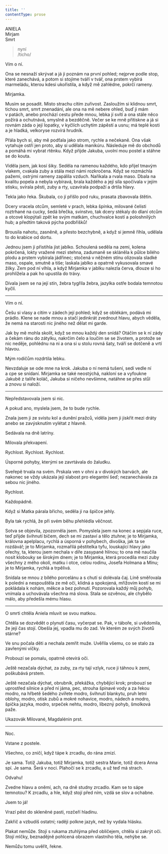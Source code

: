 ```yaml
---
title: ''
contentType: prose
---
```


<section>

ANIELA  
Mirjam  
Smrt

> nyní  
> /ticho/

Vím o ní.

Ona se nesnaží skrývat a já ji poznám na první pohled; nejprve podle stop, které zanechává, a potom si stojíme tváří v tvář, ona prstem vybírá marmeládu, kterou kdesi ukořistila, a když mě zahlédne, pokrčí rameny.

</section>

<section>

Mirjamka.

</section>

<section>

Musím se posadit. Místo strachu cítím zuřivost. Zasloužím si klidnou smrt, tichou smrt, smrt znenadání, ale ona na mě nebere ohled, buď ji mám v patách, anebo prochází cestu přede mnou, lebka jí svítí a ona stále něco požírá a ochutnává, smyslně a bezděčně. Večer se ke mně přitiskne a já si rovnám záda o její lopatky, v kyčlích uchytím zápěstí a usnu; má teplé kosti a je hladká, velkoryse rozvírá hrudník.

Přála bych si, aby mě podťala jako strom, rychle a nečekaně. Ona však vytahuje ostří jen proto, aby si udělala manikúru. Následuje mě do obchodů a pomáhá mi vybrat rtěnku. Když přijde Jakuba, uvolní mou postel a stáhne se do kouta.

</section>

<section>

Viděla jsem, jak kosí šiky. Seděla na ramenou každého, kdo přijel tmavým vlakem, cvakala zuby a stála mezi námi rozkročena. Když se rozmáchla pažemi, ostrými rameny zapálila vzduch. Naříkala a rvala maso. Dbala na kvalitu popela a nebyla vybíravá, brala každého a její síla spočívala v jejím stisku, svírala pěsti, zuby a rty, uzavírala podpaží a drtila hlavy.

Tekla jako řeka. Škubala, co jí přišlo pod ruku, prasata zbavovala štětin.

Dcery vracela otcům, semleté v prach, lebka špínka, milované čelisti roztrhané na cucky, šedá břečka, svinstvo, tak dcery stékaly do dlaní otcům a otcové klopýtali zpět ke svým matkám, chuchvalce kostí a poloshnilých hub; a předtím taková pýcha podbřišků!

Brousila nahotu, zasněně, a přesto bezchybně, a když si jemně říhla, udělala to do krabice od dortu.

</section>

<section>

Jednou jsem ji přistihla jíst jablko. Schoulená seděla na zemi, kolena pokrčená, lokty vražené mezi stehna, zadumaně se skláněla k půlce bílého plodu a prstem vybírala jádřinec; stočená v něžném stínu olizovala sladké maso, ospale, smutně a tiše; laskala jablko a opatrně vykusovala smavé žilky. Zem pod ní vlhla, a když Mirjamka v jablku nalezla červa, dlouze si ho prohlížela a pak ho upustila do trávy.

Dívala jsem se na její stín, žebra tygřila žebra, jazylka ostře bodala temnotou kyčlí.

* * *

Vím o ní.

</section>

<section>

Češu si vlasy a cítím v zádech její pohled; když se oblékám, podává mi prádlo. Klene se nade mnou a stačí jedinkrát zvednout hlavu, abych věděla, že nemá na starosti nic jiného než dělat mi garde.

</section>

<section>

Jak by mě mohla skolit, když se mnou každý den snídá? Otáčím se k ní zády a čekám ránu do zátylku, nakrčím čelo a loučím se se životem, a protože se nic neděje, pohlédnu na ni a ona si u stolu rovná šaty, tváří se dotčeně a vrtí hlavou.

</section>

<section>

Mým rodičům rozdrtila lebku.

</section>

<section>

Nevzdaluje se ode mne na krok. Jakuba o ní nemá tušení, sedí vedle ní a cpe se snídaní. Mirjamka se také neostýchá, nakloní se a vyfoukne Jakubě z talíře koláč, Jakuba si ničeho nevšimne, natáhne se přes stůl a znovu si naloží.

* * *

Nepředstavovala jsem si nic.

A pokud ano, myslela jsem, že to bude rychle.

Znala jsem ji ze svistu kol a dunění pražců, viděla jsem ji jiskřit mezi dráty anebo se zavýsknutím vylétat z hlavně.

Sedávala na dně latríny.

Milovala překvapení.

Rychlost. Rychlost. Rychlost.

Úsporné pohyby, kterými se zavrtávala do žaludku.

Sveřepě trvala na svém. Prskala ven v ohni a v divokých barvách, ale nakonec se vždy ukázala její slabost pro elegantní šeď; nezanechávala za sebou nic jiného.

Rychlost.

Každopádně.

</section>

<section>

Když si Matka párala břicho, seděla jí na špičce jehly.

Byla tak rychlá, že při svém běhu přehlédla věčnost.

</section>

<section>

Sotva se objevila, zpozorněla jsem. Pomyslela jsem na konec a sepjala ruce, teď přijde švihnutí bičem, dech se mi zastaví a tělo ztuhne; je to Mirjamka, královna apelplacu, rychlá a úsporná v pohybech, divoška, jak ta se rozdává!; je to Mirjamka, rozmařilá pěstitelka tyfu, louskající hlavy jako ořechy, ta, kterou jsem nechala v díře zasypané hlínou; to ona mě naučila nosit klobouky se širokým dnem; je to Mirjamka, která procedila mezi zuby všechny z mého okolí, matku i otce, celou rodinu, Josefa Holmana a Mínu; je to Mirjamka, rychlá a trpělivá.

</section>

<section>

Snídala se mnou z bílého porcelánu a s chutí si dolévala čaj. Líně směřovala k poledni a nespouštěla ze mě oči, klidná a spokojená, mřížovím kostí se mi pokládala k nohám, měkce a bez pohnutí. Pozorovala každý můj pohyb, vnímala a uchovávala všechna má slova. Stala se ozvěnou, ale chybělo málo, aby předešla mému hlasu.

* * *

O smrti chtěla Aniela mluvit se svou matkou.

Chtěla se dozvědět o plynutí času, vyčerpat se. Pak, v táboře, si uvědomila, že její čas stojí. Obešla jej, vpadla mu do zad. Ve kterém ze svých životů stárne?

</section>

<section>

Ve snu počala děti a nechala zemřít muže. Uvěřila všemu, co se stalo za zavřenými víčky.

</section>

<section>

Probouzí se pomalu, opatrně otevírá oči.

Ještě nezačala dýchat, za zuby, za rty tají vzlyk, ruce ji táhnou k zemi, poškubává prstem.

Ještě nezačala dýchat, obrubník, překážka, chybějící krok; probouzí se uprostřed silnice a před ní jáma, pec, strouha špinavé vody a za řekou modro, na hřbetě šedého zvířete modro, švihnutí blankytu, pruh letní oblohy, modro, otisk zubů a mokré nohavice, modro, nádech a modro, špička jazyka, modro, srpeček nehtu, modro, líbezný pohyb, šmolková paže.

Ukazovák Milované, Magdalénin prst.

* * *

Noc.

Vstane z postele.

Všechno, co zničí, když tápe k zrcadlu, do rána zmizí.

Je sama. Totiž Jakuba, totiž Mirjamka, totiž sestra Marie, totiž dcera Anna spí. Je sama. Šerá v noci. Plahočí se k zrcadlu, a už teď má strach.

</section>

<section>

Odvahu!

</section>

<section>

Zvedne hlavu a oněmí, ach, na dně studny zrcadlo. Kam se to sápe temnotou? K zrcadlu, a hle, když stojí před ním, vzdá se slov a ochabne.

Jsem to já!

Vrazí pěst do skleněné pasti, rozčeří hladinu.

Zakřič a vzbudíš ostatní; raději polkne jazyk, než by vydala hlásku.

</section>

<section>

Plakat nemůže. Stojí s rukama ztuhlýma před obličejem, chtěla si zakrýt oči. Stojí mlčky, beznadějně pohlcená obrazem vlastního těla, nehýbe se.

Nemůžu tomu uvěřit, řekne.

</section>
